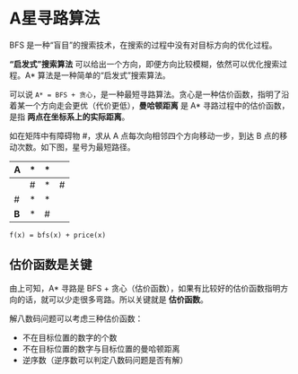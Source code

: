 # A星寻路算法

BFS 是一种“盲目”的搜索技术，在搜索的过程中没有对目标方向的优化过程。

**“启发式”搜索算法** 可以给出一个方向，即便方向比较模糊，依然可以优化搜索过程。A* 算法是一种简单的“启发式”搜索算法。

可以说 `A* = BFS + 贪心`，是一种最短寻路算法。贪心是一种估价函数，指明了沿着某一个方向走会更优（代价更低），**曼哈顿距离** 是 A* 寻路过程中的估价函数，是指 **两点在坐标系上的实际距离**。

如在矩阵中有障碍物 #，求从 A 点每次向相邻四个方向移动一步，到达 B 点的移动次数。如下图，星号为最短路径。

| A | * | * |   |
|---|---|---|---|
|   | # | * | # |
| # | * | * |   |
|**B**|*| # |   |

```
f(x) = bfs(x) + price(x)
```
## 估价函数是关键

由上可知，A* 寻路是 BFS + 贪心（估价函数），如果有比较好的估价函数指明方向的话，就可以少走很多弯路。所以关键就是 **估价函数**。

解八数码问题可以考虑三种估价函数：
- 不在目标位置的数字的个数
- 不在目标位置的数字与目标位置的曼哈顿距离
- 逆序数（逆序数可以判定八数码问题是否有解）